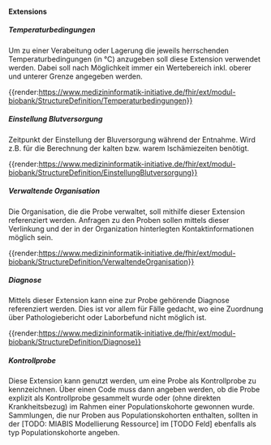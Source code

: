 #### Extensions


##### Temperaturbedingungen

Um zu einer Verabeitung oder Lagerung die jeweils herrschenden Temperaturbedingungen (in °C) anzugeben soll diese Extension verwendet werden. Dabei soll nach Möglichkeit immer ein Wertebereich inkl. oberer und unterer Grenze angegeben werden.

{{render:https://www.medizininformatik-initiative.de/fhir/ext/modul-biobank/StructureDefinition/Temperaturbedingungen}}


##### Einstellung Blutversorgung

Zeitpunkt der Einstellung der Bluversorgung während der Entnahme. Wird z.B. für die Berechnung der kalten bzw. warem Ischämiezeiten benötigt.

{{render:https://www.medizininformatik-initiative.de/fhir/ext/modul-biobank/StructureDefinition/EinstellungBlutversorgung}}

##### Verwaltende Organisation

Die Organisation, die die Probe verwaltet, soll mithilfe dieser Extension referenziert werden. Anfragen zu den Proben sollen mittels dieser Verlinkung und der in der Organization hinterlegten Kontaktinformationen möglich sein.

{{render:https://www.medizininformatik-initiative.de/fhir/ext/modul-biobank/StructureDefinition/VerwaltendeOrganisation}}



##### Diagnose

Mittels dieser Extension kann eine zur Probe gehörende Diagnose referenziert werden. Dies ist vor allem für Fälle gedacht, wo eine Zuordnung über Pathologiebericht oder Laborbefund nicht möglich ist.

{{render:https://www.medizininformatik-initiative.de/fhir/ext/modul-biobank/StructureDefinition/Diagnose}}

##### Kontrollprobe

Diese Extension kann genutzt werden, um eine Probe als Kontrollprobe zu kennzeichnen. Über einen Code muss dann angeben werden, ob die Probe explizit als Kontrollprobe gesammelt wurde oder (ohne direkten Krankheitsbezug) im Rahmen einer Populationskohorte gewonnen wurde. Sammlungen, die nur Proben aus Populationskohorten enthalten, sollten in der [TODO: MIABIS Modellierung Ressource] im [TODO Feld] ebenfalls als typ Populationskohorte angeben.